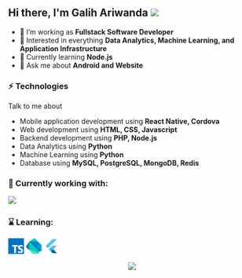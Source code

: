 ## Hi there, I'm Galih Ariwanda <img src="https://github.com/TheDudeThatCode/TheDudeThatCode/blob/master/Assets/Hi.gif" width="29px">

- 🌱 I’m working as **Fullstack Software Developer**
- 👯 Interested in everything **Data Analytics, Machine Learning, and Application Infrastructure**
- 🤔 Currently learning **Node.js**
- 💬 Ask me about **Android and Website**

### ⚡ Technologies
Talk to me about
- Mobile application development using **React Native, Cordova**
- Web development using **HTML, CSS, Javascript**
- Backend development using **PHP, Node.js**
- Data Analytics using **Python**
- Machine Learning using **Python**
- Database using **MySQL, PostgreSQL, MongoDB, Redis**

### 🧰 Currently working with:

<img src="https://skillicons.dev/icons?i=php,laravel,codeigniter,nodejs,python,javascript,html,css,composer,git,github,mysql,vscode,phpstorm&theme=light"/>
<!--
<a href="https://www.php.net/" title="PHP"><img src="php.png" /></a>
<a href="https://laravel.com/" title="Laravel"><img src="laravel.png" /></a>
<a href="https://getcomposer.org/" title="Composer"><img src="composer.png" /></a>
<a href="https://www.python.org/" title="Python"><img src="python.png" /></a>
<a href="https://git-scm.com/" title="Git"><img src="git.png" /></a>
<a href="https://github.com/" title="GitHub"><img src="github.png" /></a>
<a href="https://en.wikipedia.org/wiki/JavaScript" title="JavaScript"><img src="javascript.png" /></a>
<a href="https://www.mysql.com/" title="MySQL"><img src="mysql.png" /></a>
<a href="https://code.visualstudio.com/" title="Visual Studio Code"><img src="vscode.png" /></a>
<a href="https://www.jetbrains.com/phpstorm/" title="PHPStorm"><img src="phpstorm.png" /></a>
-->

### ⌛ Learning:

<a href="https://www.typescriptlang.org/" title="TypeScript"><img src="typescript.png" /></a>
<a href="https://dart.dev/" title="Dart"><img src="dartlang.png" /></a>
<a href="https://flutter.dev/" title="Flutter"><img src="flutter.png" /></a>

<div id="header" align="center">
  <img src="https://media.giphy.com/media/M9gbBd9nbDrOTu1Mqx/giphy.gif" width="100"/>
</div>

